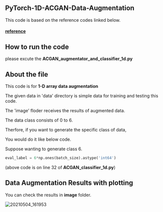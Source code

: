 ## PyTorch-1D-ACGAN-Data-Augmentation

This code is based on the reference codes linked below.

#### [reference ](https://towardsdatascience.com/understanding-acgans-with-code-pytorch-2de35e05d3e4)

## How to run the code

please excute the **ACGAN_augmentator_and_classifier_1d.py**


## About the file

This code is for **1-D array data augmentation** 

The given data in 'data' directory is simple data for training and testing this code.

The 'image' floder receives the results of augmented data.

The data class consists of 0 to 6.

Therfore, if you want to generate the specific class of data, 

You would do it like below code.

Suppose wanting to generate class 6.

```python
eval_label = 6*np.ones(batch_size).astype('int64')
```

(above code is on line 32 of **ACGAN_classifier_1d.py**)

## Data Augmentation Results with plotting

You can check the results in **image** folder.

![20210504_161953](https://user-images.githubusercontent.com/71545160/116971504-a24ec100-acf4-11eb-8321-cde0ebc28b26.png)
